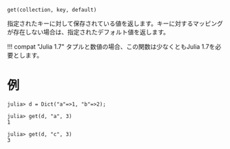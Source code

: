 ```
get(collection, key, default)
```

指定されたキーに対して保存されている値を返します。キーに対するマッピングが存在しない場合は、指定されたデフォルト値を返します。

!!! compat "Julia 1.7"
    タプルと数値の場合、この関数は少なくともJulia 1.7を必要とします。


# 例

```jldoctest
julia> d = Dict("a"=>1, "b"=>2);

julia> get(d, "a", 3)
1

julia> get(d, "c", 3)
3
```
